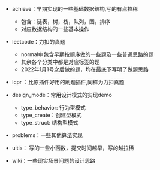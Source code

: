 - achieve：早期实现的一些基础数据结构,写的有点拉稀

  - 包含：链表，树，栈，队列，图，排序
  - 对应数据结构的一些基本操作
- leetcode：力扣的真题

  - normal中包含早期按顺序做的一些题及一些普通思路的题
  - 其余各个分类中都是对应标签的题
  - 2022年1月1号之后做的题，均在最底下写明了做题思路
- lcpr ：比原插件好用的刷题插件,同样为力扣真题
- design_mode：常用设计模式的实现demo

  - type_behavior: 行为型模式
  - type_create：创建型模式
  - type_struct: 结构型模式
- problems：一些其他算法实现
- uitls： 写的一些小函数，提交时间越早，写的越拉稀
- wiki：一些现实场景问题的设计思路
